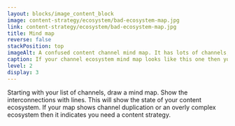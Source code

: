 ```yaml
---
layout: blocks/image_content_block
image: content-strategy/ecosystem/bad-ecosystem-map.jpg
link: content-strategy/ecosystem/bad-ecosystem-map.jpg
title: Mind map
reverse: false
stackPosition: top
imageAlt: A confused content channel mind map. It has lots of channels, lots of interconnections and shows both duplication and complexity.
caption: If your channel ecosystem mind map looks like this one then you need a content strategy.
level: 2
display: 3
---
```

Starting with your list of channels, draw a mind map. Show the interconnections with lines. This will show the state of your content ecosystem. If your map shows channel duplication or an overly complex ecosystem then it indicates you need a content strategy.
